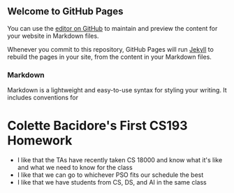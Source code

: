 ## Welcome to GitHub Pages

You can use the [editor on GitHub](https://github.com/kalutes/CS193_Fall18_Lab1/edit/master/index.md) to maintain and preview the content for your website in Markdown files.

Whenever you commit to this repository, GitHub Pages will run [Jekyll](https://jekyllrb.com/) to rebuild the pages in your site, from the content in your Markdown files.

### Markdown

Markdown is a lightweight and easy-to-use syntax for styling your writing. It includes conventions for 

# Colette Bacidore's First CS193 Homework

- I like that the TAs have recently taken CS 18000 and know what it's like and what we need to know for the class 
- I like that we can go to whichever PSO fits our schedule the best
- I like that we have students from CS, DS, and AI in the same class 


```

